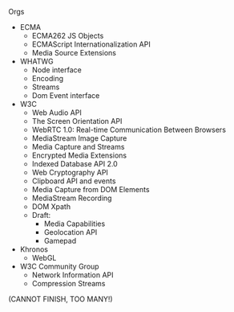 
Orgs



*   ECMA
    *   ECMA262 JS Objects
    *   ECMAScript Internationalization API
    *   Media Source Extensions
*   WHATWG
    *   Node interface
    *   Encoding
    *   Streams
    *   Dom Event interface
*   W3C
    *   Web Audio API
    *   The Screen Orientation API
    *   WebRTC 1.0: Real-time Communication Between Browsers
    *   MediaStream Image Capture
    *   Media Capture and Streams
    *   Encrypted Media Extensions
    *   Indexed Database API 2.0
    *   Web Cryptography API
    *   Clipboard API and events
    *   Media Capture from DOM Elements
    *   MediaStream Recording
    *   DOM Xpath
    *   Draft:
        *   Media Capabilities
        *   Geolocation API
        *   Gamepad
*   Khronos
    *   WebGL
*   W3C Community Group
    *   Network Information API
    *   Compression Streams

(CANNOT FINISH, TOO MANY!)
